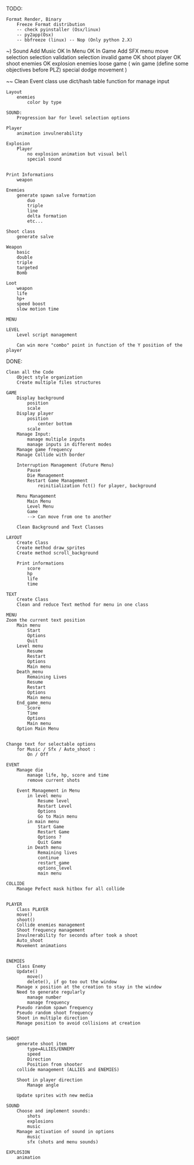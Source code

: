 
TODO:

	Format Render, Binary
		Freeze Format distribution		
		-- check pyinstaller (Osx/linux)
		-- py2app(Osx)
		-- bbfreeze (linux) -- Nop (Only python 2.X)

~)	Sound
		Add Music
OK			In Menu
OK			In Game
		Add SFX
			menu
				move selection
				selection validation
				selection invalid
			game
OK				shoot player
OK				shoot enemies
OK				explosion enemies
				loose game
				(
				win game (define some objectives before PLZ)
				special dodge movement
				)

~~	Clean Event class
		use dict/hash table function for manage input

	Layout
		enemies
			color by type

	SOUND:
		Progression bar for level selection options

	Player
		animation invulnerability

	Explosion
		Player
			no explosion animation but visual bell
			special sound


	Print Informations
		weapon

	Enemies
		generate spawn salve formation
			duo
			triple
			line
			delta formation
			etc...

	Shoot class
		generate salve

	Weapon
		basic
		double
		triple
		targeted
		Bomb

	Loot
		weapon
		life
		hp+
		speed boost
		slow motion time

	MENU

	LEVEL
		Level script management

		Can win more "combo" point in function of the Y position of the player

DONE:


	Clean all the Code
		Object style organization
		Create multiple files structures

	GAME
		Display background
			position
			scale
		Display player
			position
				center bottom
			scale
		Manage Input:
			manage multiple inputs
			manage inputs in different modes
		Manage game frequency
		Manage Collide with border

		Interruption Management (Future Menu)
			Pause
			Die Management
			Restart Game Management
				reinitialization fct() for player, background

		Menu Management
			Main Menu
			Level Menu
			Game
			--> Can move from one to another

		Clean Background and Text Classes

	LAYOUT
		Create Class
		Create method draw_sprites
		Create method scroll_background

		Print informations
			score
			hp
			life
			time

	TEXT
		Create Class
		Clean and reduce Text method for menu in one class

	MENU
	Zoom the current text position
		Main menu
			Start
			Options
			Quit
		Level menu
			Resume
			Restart
			Options
			Main menu
		Death_menu
			Remaining Lives
			Resume
			Restart
			Options
			Main menu
		End_game_menu
			Score
			Time
			Options
			Main menu
		Option Main Menu


	Change text for selectable options
		for Music / Sfx / Auto_shoot :
			On / Off

	EVENT
		Manage die
			manage life, hp, score and time
			remove current shots

		Event Management in Menu
			in level menu
				Resume level
				Restart Level
				Options
				Go to Main menu
			in main menu
				Start Game
				Restart Game
				Options ?
				Quit Game
			in Death menu
				Remaining lives
				continue
				restart_game
				options_level
				main menu

	COLLIDE
		Manage Pefect mask hitbox for all collide


	PLAYER
		Class PLAYER
		move()
		shoot()
		Collide enemies management
		Shoot frequency management
		Invulnerability for seconds after took a shoot
		Auto_shoot
		Movement animations


	ENEMIES
		Class Enemy
		Update()
			move()
			delete(), if go too out the window
		Manage x position at the creation to stay in the window
		Need to generate regularly
			manage number
			manage frequency
		Pseudo random spawn frequency
		Pseudo random shoot frequency
		Shoot in multiple direction
		Manage position to avoid collisions at creation


	SHOOT
		generate shoot item
			type=ALLIES/ENNEMY
			speed
			Direction
			Position from shooter
		collide management (ALLIES and ENEMIES)

		Shoot in player direction
			Manage angle

		Update sprites with new media

	SOUND
		Choose and implement sounds:
			shots
			explosions
			music
		Manage activation of sound in options
			music
			sfx (shots and menu sounds)

	EXPLOSION
		animation

